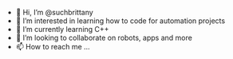 - 👋 Hi, I’m @suchbrittany
- 👀 I’m interested in learning how to code for automation projects 
- 🌱 I’m currently learning C++
- 💞️ I’m looking to collaborate on robots, apps and more
- 📫 How to reach me ...

<!---
suchbrittany/suchbrittany is a ✨ special ✨ repository because its `README.md` (this file) appears on your GitHub profile.
You can click the Preview link to take a look at your changes.
--->
